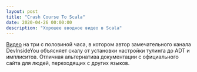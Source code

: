 ```yaml
---
layout: post
title: "Crash Course To Scala"
date: 2020-04-26 00:00:00
description: "Хорошее вводное видео в Scala"
---
```


[Видео](https://www.youtube.com/watch?v=-xRfJcwhy7A) на три с половиной часа, в
котором автор замечательного канала DevInsideYou объясняет скалу от установки
настройки тулинга до ADT и имплиситов. Отличная альтернатива документации с
официального сайта для людей, переходящих с других языков.

